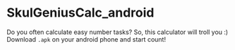 # SkulGeniusCalc_android

Do you often calculate easy number tasks? So, this calculator will troll you :)
Download ```.apk``` on your android phone and start count!
